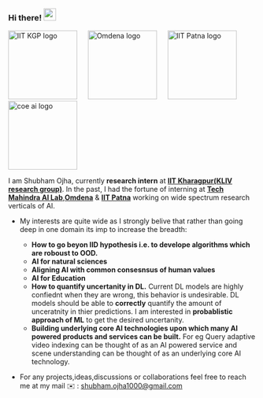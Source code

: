 ### Hi there! <img src="https://raw.githubusercontent.com/MartinHeinz/MartinHeinz/master/wave.gif" width="25">


<p float="center">
  <img width="140" img height="140"  alt="IIT KGP logo" src="https://user-images.githubusercontent.com/72977734/227782295-1e731760-e29a-4568-a9c2-b80d1c9b8ba1.png">
&emsp;
<img width="140" img height="140"  alt="Omdena logo" src="https://user-images.githubusercontent.com/72977734/227782516-392c78c4-af86-412a-b1cb-137cd3e58248.png">
&emsp;
<img width="140" img height="140" alt="IIT Patna logo" src="https://user-images.githubusercontent.com/72977734/227782728-49eb2c46-28f5-4891-b454-3ed5ff7b96a2.png">
&emsp;
<img width="140" img height="140" alt="coe ai logo" src="https://user-images.githubusercontent.com/72977734/227782836-552aa3c5-cf08-40db-acca-25ce8df5383c.jpg">
	
</p>


I am Shubham Ojha, currently **research intern** at **[IIT Kharagpur(KLIV research group)](https://iitkliv.github.io)**. In the past, I had the fortune of interning at [**Tech Mahindra AI Lab**](http://www.coeaibbsr.in),[**Omdena**](https://omdena.com) & [**IIT Patna**](https://www.iitp.ac.in/index.php/departments/engineering-technology/computer-science-and-engineering) working on wide spectrum research verticals of AI.

- My interests are quite wide as I strongly belive that rather than going deep in one domain its imp to increase the breadth:
     - **How to go beyon IID hypothesis i.e. to develope algorithms which are roboust to OOD.**
     - **AI for natural sciences** 
     - **Aligning AI with common consesnsus of human values**
     - **AI for Education**
     - **How to quantify uncertanity in DL.** Current DL models are highly confiednt when they are wrong, this behavior is undesirable. DL models should be able to **correctly** quantify the amount of unceratnity in thier predictions. I am interested in **probablistic approach of ML** to get the desired uncertanity. 
     - **Building underlying core AI technologies upon which many AI powered products and services can be built.** For eg Query adaptive video indexing can be thought of as an AI powered service and scene understanding can be thought of as an underlying core AI technology. 
     
- For any projects,ideas,discussions or collaborations feel free to reach me at my mail ✉️ : shubham.ojha1000@gmail.com















